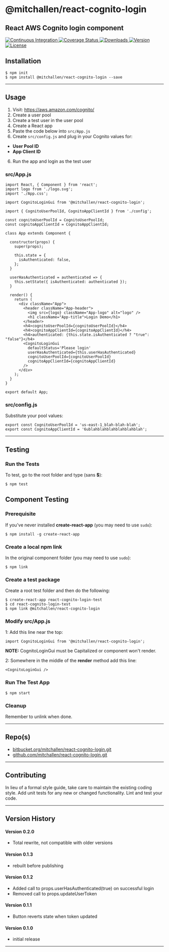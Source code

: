@mitchallen/react-cognito-login
==
React AWS Cognito login component
--

<p align="left">
  <a href="https://circleci.com/gh/mitchallen/react-cognito-login">
    <img src="https://img.shields.io/circleci/project/github/mitchallen/react-cognito-login.svg" alt="Continuous Integration">
  </a>
  <a href="https://codecov.io/gh/mitchallen/react-cognito-login">
    <img src="https://codecov.io/gh/mitchallen/react-cognito-login/branch/master/graph/badge.svg" alt="Coverage Status">
  </a>
  <a href="https://npmjs.org/package/@mitchallen/react-cognito-login">
    <img src="http://img.shields.io/npm/dt/@mitchallen/react-cognito-login.svg?style=flat-square" alt="Downloads">
  </a>
  <a href="https://npmjs.org/package/@mitchallen/react-cognito-login">
    <img src="http://img.shields.io/npm/v/@mitchallen/react-cognito-login.svg?style=flat-square" alt="Version">
  </a>
  <a href="https://npmjs.com/package/@mitchallen/react-cognito-login">
    <img src="https://img.shields.io/github/license/mitchallen/react-cognito-login.svg" alt="License"></a>
  </a>
</p>

## Installation

    $ npm init
    $ npm install @mitchallen/react-cognito-login --save
  
* * *

## Usage

1. Visit: https://aws.amazon.com/cognito/
2. Create a user pool
3. Create a test user in the user pool
3. Create a React app
4. Paste the code below into ```src/App.js```
5. Create ```src/config.js``` and plug in your Cognito values for:
 *  __User Pool ID__ 
 * __App Client ID__
6. Run the app and login as the test user 

### src/App.js

```
import React, { Component } from 'react';
import logo from './logo.svg';
import './App.css';

import CognitoLoginGui from '@mitchallen/react-cognito-login';

import { CognitoUserPoolId, CognitoAppClientId } from './config';

const cognitoUserPoolId = CognitoUserPoolId;
const cognitoAppClientId = CognitoAppClientId;

class App extends Component {
    
  constructor(props) {
    super(props);
  
    this.state = {
      isAuthenticated: false,
    };
  }

  userHasAuthenticated = authenticated => {
    this.setState({ isAuthenticated: authenticated });
  }

  render() {
    return (
      <div className="App">
        <header className="App-header">
          <img src={logo} className="App-logo" alt="logo" />
          <h1 className="App-title">Login Demo</h1>
        </header>
        <h4>cognitoUserPoolId={cognitoUserPoolId}</h4>
        <h4>cognitoAppClientId={cognitoAppClientId}</h4>
        <h4>authenticated: {this.state.isAuthenticated ? "true": "false"}</h4>
        <CognitoLoginGui 
          defaultStatus='Please login'
          userHasAuthenticated={this.userHasAuthenticated}
          cognitoUserPoolId={cognitoUserPoolId}
          cognitoAppClientId={cognitoAppClientId}
        />
      </div>
    );
  }
}

export default App;

```

### src/config.js

Substitute your pool values:

```
export const CognitoUserPoolId = 'us-east-1_blah-blah-blah';
export const CognitoAppClientId = '6ublahblahblahblahblahblah';
```

* * *

## Testing

### Run the Tests

To test, go to the root folder and type (sans __$__):

    $ npm test
    
## Component Testing

### Prerequisite

If you've never installed __create-react-app__ (you may need to use ```sudo```):

```
$ npm install -g create-react-app
```

### Create a local npm link

In the original component folder (you may need to use ```sudo```):

```
$ npm link
```

### Create a test package

Create a root test folder and then do the following:

```
$ create-react-app react-cognito-login-test
$ cd react-cognito-login-test
$ npm link @mitchallen/react-cognito-login
```

### Modify src/App.js

1: Add this line near the top:

```
import CognitoLoginGui from '@mitchallen/react-cognito-login';
```

__NOTE:__ CognitoLoginGui must be Capitalized or component won't render.

2: Somewhere in the middle of the __render__ method add this line:

```
<CognitoLoginGui />
```

### Run The Test App

```
$ npm start
```

### Cleanup

Remember to unlink when done.
   
* * *
 
## Repo(s)

* [bitbucket.org/mitchallen/react-cognito-login.git](https://bitbucket.org/mitchallen/react-cognito-login.git)
* [github.com/mitchallen/react-cognito-login.git](https://github.com/mitchallen/react-cognito-login.git)

* * *

## Contributing

In lieu of a formal style guide, take care to maintain the existing coding style.
Add unit tests for any new or changed functionality. Lint and test your code.

* * *

## Version History

#### Version 0.2.0

* Total rewrite, not compatible with older versions

#### Version 0.1.3

* rebuilt before publishing

#### Version 0.1.2

* Added call to props.userHasAuthenticated(true) on successful login
* Removed call to props.updateUserToken

#### Version 0.1.1

* Button reverts state when token updated

#### Version 0.1.0 

* initial release

* * *